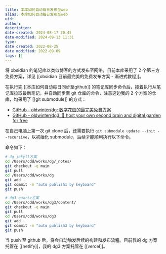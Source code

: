 ```yaml
---
title: 本库如何自动每日发布至web
alias: 本库如何自动每日发布至web
uid: 
author: 
description: 
date-created: 2024-08-17 20:45
date-modified: 2024-09-13 11:31
type: 
date created: 2022-08-25
date modified: 2022-09-09
tags: []
---
```


将 obsidian 的笔记库以类似博客的方式发布至网络，目前本库采用了 2 个第三方免费方案，详见 [[obsidian 目前最完美的免费发布方案 - 渐进式教程]]。

在执行完 [[本库如何自动每日同步至github]] 的笔记库同步命令后，接着执行从笔记库拉取最新笔记，并自动同步至 git 仓库的命令，注意这边我的 2 个方案的仓库，均采用了 [[git submodule]] 的方式：

- [GitHub - oldwinter/dg: 数字花园的最完美免费方案](https://github.com/oldwinter/dg)
- [GitHub - oldwinter/dg3: 🌱 host your own second brain and digital garden for free](https://github.com/oldwinter/dg3)

在自己电脑上第一次 git clone 后，还需要执行 `git submodule update --init --recursive`，以初始化 submodule，后续才能顺利执行以下命令。

命令如下：

```zsh
# dg jekyll方案
cd /Users/cdd/works/dg/_notes/
git checkout -q main
git pull 
cd /Users/cdd/works/dg
git add .
git commit -m "auto publish1 by keyboard"
git push

# dg3 quartz方案
cd /Users/cdd/works/dg3/content/
git checkout -q main
git pull
cd /Users/cdd/works/dg3
git add .
git commit -m "auto publish3 by keyboard"
git push
```

当 push 至 github 后，将会自动触发后续的构建和发布流程。目前我的 dg 方案托管在 [[netlify]]，我的 dg3 方案托管在 [[vercel]]。
